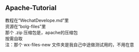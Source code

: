 ## Apache-Tutorial
教程在“WechatDevelope.md”里<br>
资源在“bolg-files”里<br>
那个 .zip 压缩包是，apache的压缩包<br>
按需自取<br>
注：那个  wx-files-new  文件夹是我自己中途做测试用的，不用在意<br>
